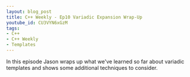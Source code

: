 ```yaml
---
layout: blog_post
title: C++ Weekly - Ep10 Variadic Expansion Wrap-Up
youtube_id: CU3VYN6xGzM
tags:
- C++
- C++ Weekly
- Templates
---
```


In this episode Jason wraps up what we've learned so far about variadic templates and shows some additional techniques to consider. 





